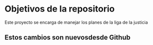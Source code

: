 # Objetivos de la repositorio

Este proyecto se encarga de manejar los planes de la liga de la justicia


## Estos cambios son nuevosdesde Github
